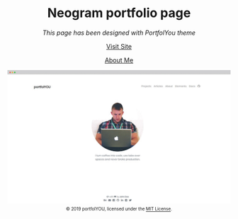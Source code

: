 <div align="center">
  <h1>Neogram portfolio page</h1>
  <i>This page has been designed with PortfolYou theme</i>

  <a href="https://neogram.dev">Visit Site</a>
  
  <a href="https://neogram.dev/about-us">About Me</a>

  <a href="https://YoussefRaafatNasry.github.io/portfolYOU"><img src="screenshot.gif"></a>
  <sub><sup>© 2019 portfolYOU, licensed under the <a href="./LICENSE">MIT License</a>.</sup></sub>
</div>
